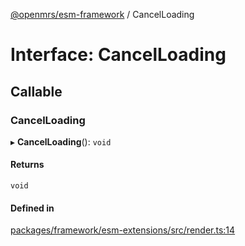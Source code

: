 [@openmrs/esm-framework](../API.md) / CancelLoading

# Interface: CancelLoading

## Callable

### CancelLoading

▸ **CancelLoading**(): `void`

#### Returns

`void`

#### Defined in

[packages/framework/esm-extensions/src/render.ts:14](https://github.com/openmrs/openmrs-esm-core/blob/master/packages/framework/esm-extensions/src/render.ts#L14)
